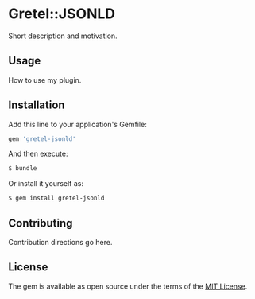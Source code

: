 # Gretel::JSONLD
Short description and motivation.

## Usage
How to use my plugin.

## Installation
Add this line to your application's Gemfile:

```ruby
gem 'gretel-jsonld'
```

And then execute:
```bash
$ bundle
```

Or install it yourself as:
```bash
$ gem install gretel-jsonld
```

## Contributing
Contribution directions go here.

## License
The gem is available as open source under the terms of the [MIT License](http://opensource.org/licenses/MIT).
